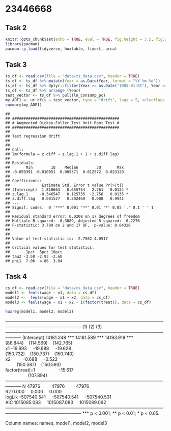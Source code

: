 23446668
================

## Task 2

``` r
knitr::opts_chunk$set(echo = TRUE, eval = TRUE, fig.height = 3.5, fig.width = 6, warning = F)
library(pacman)
pacman::p_load(tidyverse, huxtable, fixest, urca)
```

## Task 3

``` r
ts_df <- read.csv(file = "data/ts_data.csv", header = TRUE)
ts_df <- ts_df %>% mutate(Year = as.Date(Year, format = "%Y-%m-%d"))
ts_df <- ts_df %>% dplyr::filter(Year >= as.Date("1985-01-01"), Year <= as.Date("2010-01-01"), Country == "France")
ts_df <- ts_df %>% arrange (Year)
test_vector <- ts_df %>% pull(ln_consump_pc)
my_ADF1 <- ur.df(y = test_vector, type = "drift", lags = 5, selectlags = "AIC")
summary(my_ADF1)
```

    ## 
    ## ############################################### 
    ## # Augmented Dickey-Fuller Test Unit Root Test # 
    ## ############################################### 
    ## 
    ## Test regression drift 
    ## 
    ## 
    ## Call:
    ## lm(formula = z.diff ~ z.lag.1 + 1 + z.diff.lag)
    ## 
    ## Residuals:
    ##       Min        1Q    Median        3Q       Max 
    ## -0.059391 -0.010051  0.005371  0.012572  0.023120 
    ## 
    ## Coefficients:
    ##              Estimate Std. Error t value Pr(>|t|)  
    ## (Intercept)  1.810663   0.655754   2.761   0.0134 *
    ## z.lag.1     -0.346547   0.125735  -2.756   0.0135 *
    ## z.diff.lag   0.001527   0.202469   0.008   0.9941  
    ## ---
    ## Signif. codes:  0 '***' 0.001 '**' 0.01 '*' 0.05 '.' 0.1 ' ' 1
    ## 
    ## Residual standard error: 0.0208 on 17 degrees of freedom
    ## Multiple R-squared:  0.3089, Adjusted R-squared:  0.2276 
    ## F-statistic: 3.799 on 2 and 17 DF,  p-value: 0.04326
    ## 
    ## 
    ## Value of test-statistic is: -2.7562 4.0517 
    ## 
    ## Critical values for test statistics: 
    ##       1pct  5pct 10pct
    ## tau2 -3.58 -2.93 -2.60
    ## phi1  7.06  4.86  3.94

## Task 4

``` r
cs_df <- read.csv(file = "data/cs_data.csv", header = TRUE)
model1 <- feols(wage ~ x1, data = cs_df)
model2 <-  feols(wage ~ x1 + x2, data = cs_df)
model3 <- feols(wage ~ x1 + x2 + i(factor(treat)), data = cs_df)

huxreg(model1, model2, model3)
```

──────────────────────────────────────────────────────────────────────────
(1) (2) (3)  
─────────────────────────────────────────────────────── (Intercept)
14181.248 \*\*\* 14181.589 \*\*\* 14193.918 \*\*\*  
(86.844)    (114.569)    (142.765)     
x1 -19.693     -19.688     -19.628      
(150.732)    (150.737)    (150.740)     
x2          -0.688     -0.522      
         (150.587)    (150.593)     
factor(treat)::1                   -15.617      
                  (107.894)     
─────────────────────────────────────────────────────── N 47976        
47976         47976          
R2 0.000     0.000     0.000      
logLik -507540.541     -507540.541     -507540.531      
AIC 1015085.083     1015087.083     1015089.062      
──────────────────────────────────────────────────────────────────────────
\*\*\* p &lt; 0.001; \*\* p &lt; 0.01; \* p &lt; 0.05.

Column names: names, model1, model2, model3
